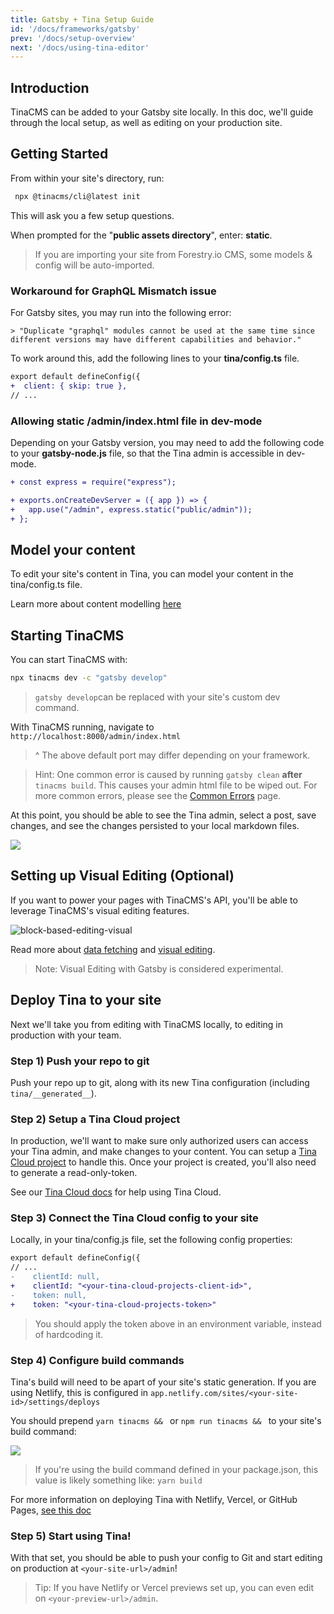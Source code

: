 ```yaml
---
title: Gatsby + Tina Setup Guide
id: '/docs/frameworks/gatsby'
prev: '/docs/setup-overview'
next: '/docs/using-tina-editor'
---
```


## Introduction

TinaCMS can be added to your Gatsby site locally. In this doc, we'll guide through the local setup, as well as editing on your production site.

## Getting Started

From within your site's directory, run:

```bash
 npx @tinacms/cli@latest init
```

This will ask you a few setup questions.

When prompted for the "**public assets directory**", enter: **static**.

> If you are importing your site from Forestry.io CMS, some models & config will be auto-imported.

### Workaround for GraphQL Mismatch issue

For Gatsby sites, you may run into the following error:

```
> "Duplicate "graphql" modules cannot be used at the same time since different versions may have different capabilities and behavior."
```

To work around this, add the following lines to your **tina/config.ts** file.

```diff
export default defineConfig({
+  client: { skip: true },
// ...
```

### Allowing static /admin/index.html file in dev-mode

Depending on your Gatsby version, you may need to add the following code to your **gatsby-node.js** file, so that the Tina admin is accessible in dev-mode.

```diff
+ const express = require("express");

+ exports.onCreateDevServer = ({ app }) => {
+   app.use("/admin", express.static("public/admin"));
+ };
```

## Model your content

To edit your site's content in Tina, you can model your content in the tina/config.ts file.

Learn more about content modelling [here](/docs/schema/)

## Starting TinaCMS

You can start TinaCMS with:

```bash
npx tinacms dev -c "gatsby develop"
```

> `gatsby develop`can be replaced with your site's custom dev command.

With TinaCMS running, navigate to `http://localhost:8000/admin/index.html`

> ^ The above default port may differ depending on your framework.

> Hint: One common error is caused by running `gatsby clean` **after** `tinacms build`. This causes your admin html file to be wiped out. For more common errors, please see the [Common Errors](/docs/forestry/common-errors) page.

At this point, you should be able to see the Tina admin, select a post, save changes, and see the changes persisted to your local markdown files.

![](/img/hugo-tina-admin-screenshot.png)

## Setting up Visual Editing (Optional)

If you want to power your pages with TinaCMS's API, you'll be able to leverage TinaCMS's visual editing features.

![block-based-editing-visual](/gif/blocks.gif)

Read more about [data fetching](/docs/features/data-fetching/) and [visual editing](/docs/contextual-editing/overview/).

> Note: Visual Editing with Gatsby is considered experimental.

## Deploy Tina to your site

Next we'll take you from editing with TinaCMS locally, to editing in production with your team.

### Step 1) Push your repo to git

Push your repo up to git, along with its new Tina configuration (including `tina/__generated__`).

### Step 2) Setup a Tina Cloud project

In production, we'll want to make sure only authorized users can access your Tina admin, and make changes to your content. You can setup a [Tina Cloud project](https://app.tina.io/) to handle this.
Once your project is created, you'll also need to generate a read-only-token.

See our [Tina Cloud docs](https://tina.io/docs/tina-cloud/) for help using Tina Cloud.

### Step 3) Connect the Tina Cloud config to your site

Locally, in your tina/config.js file, set the following config properties:

```diff
export default defineConfig({
// ...
-    clientId: null,
+    clientId: "<your-tina-cloud-projects-client-id>",
-    token: null,
+    token: "<your-tina-cloud-projects-token>"
```

> You should apply the token above in an environment variable, instead of hardcoding it.

### Step 4) Configure build commands

Tina's build will need to be apart of your site's static generation.
If you are using Netlify, this is configured in `app.netlify.com/sites/<your-site-id>/settings/deploys`

You should prepend `yarn tinacms && ` or `npm run tinacms && ` to your site's build command:

![](https://res.cloudinary.com/forestry-demo/image/upload/v1670337650/tina-io/docs/forestry-migration/Screen_Shot_2022-12-06_at_10.38.10_AM.png)

> If you're using the build command defined in your package.json, this value is likely something like: `yarn build`

For more information on deploying Tina with Netlify, Vercel, or GitHub Pages, [see this doc](/docs/tina-cloud/connecting-site/#deploying-your-site-with-the-tinacms-admin)

### Step 5) Start using Tina!

With that set, you should be able to push your config to Git and start editing on production at `<your-site-url>/admin`!

> Tip: If you have Netlify or Vercel previews set up, you can even edit on `<your-preview-url>/admin`.
